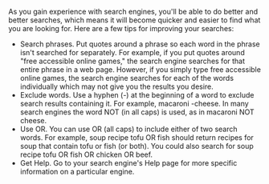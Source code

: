 As you gain experience with search engines, you'll be able to do better
and better searches, which means it will become quicker and easier to
find what you are looking for. Here are a few tips for improving your
searches:

-   Search phrases. Put quotes around a phrase so each word in the
    phrase isn't searched for separately. For example, if you put
    quotes around "free accessible online games," the search engine
    searches for that entire phrase in a web page. However, if you
    simply type free accessible online games, the search engine searches
    for each of the words individually which may not give you the
    results you desire.
-   Exclude words. Use a hyphen (-) at the beginning of a word to
    exclude search results containing it. For example, macaroni -cheese.
    In many search engines the word NOT (in all caps) is used, as in
    macaroni NOT cheese.
-   Use OR. You can use OR (all caps) to include either of two search
    words. For example, soup recipe tofu OR fish should return recipes
    for soup that contain tofu or fish (or both). You could also search
    for soup recipe tofu OR fish OR chicken OR beef.
-   Get Help. Go to your search engine's Help page for more specific
    information on a particular engine.
